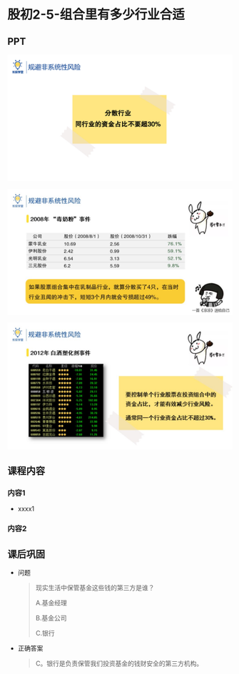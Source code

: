 # 股初2-5-组合里有多少行业合适

## PPT

![课程ppt](assets/2-5-1.jpeg)

![课程ppt](assets/2-5-2.jpeg)

![课程ppt](assets/2-5-3.jpeg)

## 课程内容

### 内容1

- xxxx1

  > 

### 内容2

## 课后巩固

- 问题

  > 现实生活中保管基金这些钱的第三方是谁？
  >
  > A.基金经理
  >
  > B.基金公司
  >
  > C.银行

- 正确答案

  > C。银行是负责保管我们投资基金的钱财安全的第三方机构。
